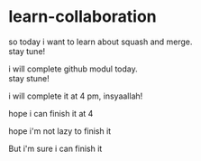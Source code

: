 # learn-collaboration

so today i want to learn about squash and merge.<br>
stay tune!<br>

i will complete github modul today.<br>
stay stune!<br>

i will complete it at 4 pm, insyaallah!<br>

hope i can finish it at 4<br>

hope i'm not lazy to finish it <br>

But i'm sure i can finish it <br>
